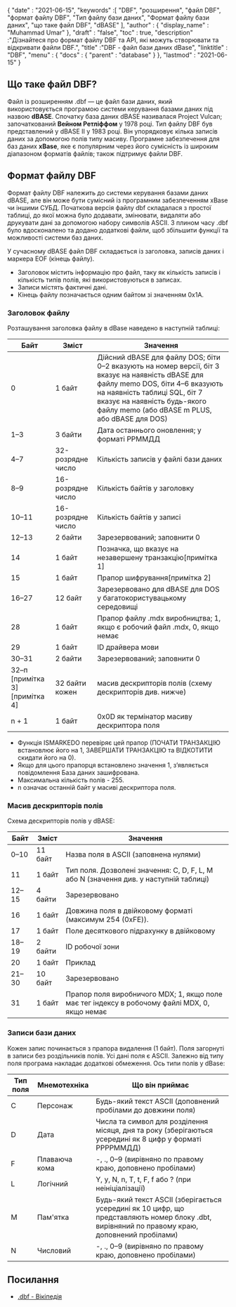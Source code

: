 {
  "date" : "2021-06-15",
  "keywords" :[ "DBF", "розширення", "файл DBF", "формат файлу DBF", "Тип файлу бази даних", "Формат файлу бази даних", "що таке файл DBF", "dBASE" ],
  "author" : {
    "display_name" : "Muhammad Umar"
},
  "draft" : "false",
  "toc" : true,
  "description" :"Дізнайтеся про формат файлу DBF та API, які можуть створювати та відкривати файли DBF.",
  "title" :"DBF - файл бази даних dBase",
  "linktitle" : "DBF",
  "menu" : {
    "docs" : {
      "parent" : "database"
}
},
  "lastmod" : "2021-06-15"
}

## Що таке файл DBF?
Файл із розширенням .dbf — це файл бази даних, який використовується програмою системи керування базами даних під назвою **dBASE**. Спочатку база даних dBASE називалася Project Vulcan; започаткований **Вейном Ретліффом** у 1978 році. Тип файлу DBF був представлений у dBASE II у 1983 році. Він упорядковує кілька записів даних за допомогою полів типу масиву. Програмне забезпечення для баз даних **xBase**, яке є популярним через його сумісність із широким діапазоном форматів файлів; також підтримує файли DBF.

## Формат файлу DBF
Формат файлу DBF належить до системи керування базами даних dBASE, але він може бути сумісний із програмним забезпеченням xBase чи іншими СУБД. Початкова версія файлу dbf складалася з простої таблиці, до якої можна було додавати, змінювати, видаляти або друкувати дані за допомогою набору символів ASCII. З плином часу .dbf було вдосконалено та додано додаткові файли, щоб збільшити функції та можливості системи баз даних.

У сучасному dBASE файл DBF складається із заголовка, записів даних і маркера EOF (кінець файлу).

- Заголовок містить інформацію про файл, таку як кількість записів і кількість типів полів, які використовуються в записах.
- Записи містять фактичні дані.
- Кінець файлу позначається одним байтом зі значенням 0x1A.

### Заголовок файлу
Розташування заголовка файлу в dBase наведено в наступній таблиці:

| Байт | Зміст | Значення |
---|---|---|
| 0 | 1 байт | Дійсний dBASE для файлу DOS; біти 0–2 вказують на номер версії, біт 3 вказує на наявність dBASE для файлу memo DOS, біти 4–6 вказують на наявність таблиці SQL, біт 7 вказує на наявність будь-якого файлу memo (або dBASE m PLUS, або dBASE для DOS) |
| 1–3 | 3 байти | Дата останнього оновлення; у форматі РРММДД |
| 4–7 | 32-розрядне число | Кількість записів у файлі бази даних |
| 8–9 | 16-розрядне число | Кількість байтів у заголовку |
| 10–11 | 16-розрядне число | Кількість байтів у записі |
| 12–13 | 2 байти | Зарезервований; заповнити 0 |
| 14 | 1 байт | Позначка, що вказує на незавершену транзакцію[примітка 1] |
| 15 | 1 байт | Прапор шифрування[примітка 2] |
| 16–27 | 12 байт | Зарезервовано для dBASE для DOS у багатокористувацькому середовищі |
| 28 | 1 байт | Прапор файлу .mdx виробництва; 1, якщо є робочий файл .mdx, 0, якщо немає |
| 29 | 1 байт | ID драйвера мови |
| 30–31 | 2 байти | Зарезервований; заповнити 0 |
| 32–п [примітка 3][примітка 4] | 32 байти кожен | масив дескрипторів полів (схему дескрипторів див. нижче) |
| n + 1 | 1 байт | 0x0D як термінатор масиву дескриптора поля |

- Функція ISMARKEDO перевіряє цей прапор (ПОЧАТИ ТРАНЗАКЦІЮ встановлює його на 1, ЗАВЕРШАТИ ТРАНЗАКЦІЮ та ВІДКОТИТИ скидати його на 0).
- Якщо для цього прапорця встановлено значення 1, з’являється повідомлення База даних зашифрована.
- Максимальна кількість полів - 255.
- n означає останній байт у масиві дескриптора поля.

### Масив дескрипторів полів
Схема дескрипторів полів у dBASE:

| Байт | Зміст | Значення |
---|---|---|
| 0–10 | 11 байт | Назва поля в ASCII (заповнена нулями) |
| 11 | 1 байт | Тип поля. Дозволені значення: C, D, F, L, M або N (значення див. у наступній таблиці) |
| 12–15 | 4 байти | Зарезервовано |
| 16 | 1 байт | Довжина поля в двійковому форматі (максимум 254 (0xFE)). |
| 17 | 1 байт | Поле десяткового підрахунку в двійковому |
| 18–19 | 2 байти | ID робочої зони |
| 20 | 1 байт | Приклад |
| 21–30 | 10 байт | Зарезервовано |
| 31 | 1 байт | Прапор поля виробничого MDX; 1, якщо поле має тег індексу в робочому файлі MDX, 0, якщо немає |

### Записи бази даних
Кожен запис починається з прапора видалення (1 байт). Поля загорнуті в записи без роздільників полів. Усі дані поля є ASCII. Залежно від типу поля програма накладає додаткові обмеження. Ось типи полів у dBase:

| Тип поля | Мнемотехніка | Що він приймає |
-------|-----|----|
| C | Персонаж | Будь-який текст ASCII (доповнений пробілами до довжини поля) |
| D | Дата | Числа та символ для розділення місяця, дня та року (зберігаються усередині як 8 цифр у форматі РРРРММДД) |
| F | Плаваюча кома | -, ., 0–9 (вирівняно по правому краю, доповнено пробілами) |
| L | Логічний | Y, y, N, n, T, t, F, f або ? (при неініціалізації) |
| М | Пам'ятка | Будь-який текст ASCII (зберігається усередині як 10 цифр, що представляють номер блоку .dbt, вирівняний по правому краю, доповнений пробілами) |
| N | Числовий | -, ., 0–9 (вирівняно по правому краю, доповнено пробілами) |









## Посилання ##

* [.dbf - Вікіпедія](https://en.wikipedia.org/wiki/.dbf)

